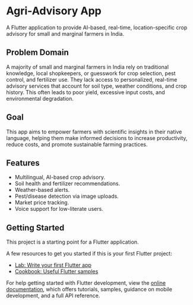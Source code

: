 # Agri-Advisory App

A Flutter application to provide AI-based, real-time, location-specific crop advisory for small and marginal farmers in India.

## Problem Domain

A majority of small and marginal farmers in India rely on traditional knowledge, local shopkeepers, or guesswork for crop selection, pest control, and fertilizer use. They lack access to personalized, real-time advisory services that account for soil type, weather conditions, and crop history. This often leads to poor yield, excessive input costs, and environmental degradation.

## Goal

This app aims to empower farmers with scientific insights in their native language, helping them make informed decisions to increase productivity, reduce costs, and promote sustainable farming practices.

## Features

- Multilingual, AI-based crop advisory.
- Soil health and fertilizer recommendations.
- Weather-based alerts.
- Pest/disease detection via image uploads.
- Market price tracking.
- Voice support for low-literate users.

## Getting Started

This project is a starting point for a Flutter application.

A few resources to get you started if this is your first Flutter project:

- [Lab: Write your first Flutter app](https://docs.flutter.dev/get-started/codelab)
- [Cookbook: Useful Flutter samples](https://docs.flutter.dev/cookbook)

For help getting started with Flutter development, view the
[online documentation](https://docs.flutter.dev/), which offers tutorials,
samples, guidance on mobile development, and a full API reference.
